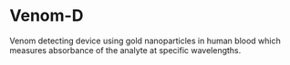 # Venom-D
Venom detecting device using gold nanoparticles in human blood which measures absorbance of the analyte at specific wavelengths.
